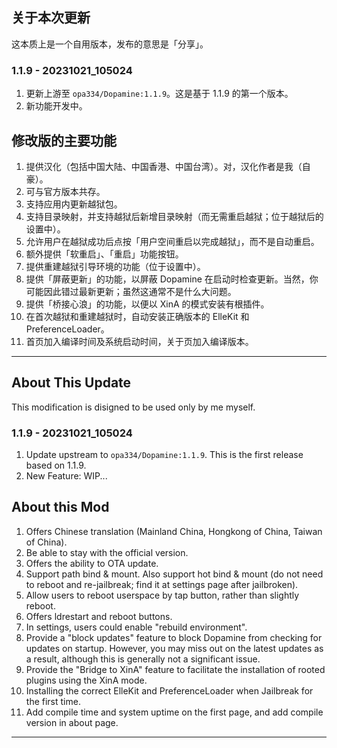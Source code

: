 ## 关于本次更新

这本质上是一个自用版本，发布的意思是「分享」。

### 1.1.9 - 20231021_105024

1. 更新上游至 `opa334/Dopamine:1.1.9`。这是基于 1.1.9 的第一个版本。
2. 新功能开发中。

## 修改版的主要功能

1. 提供汉化（包括中国大陆、中国香港、中国台湾）。对，汉化作者是我（自豪）。
2. 可与官方版本共存。
3. 支持应用内更新越狱包。
4. 支持目录映射，并支持越狱后新增目录映射（而无需重启越狱；位于越狱后的设置中）。
5. 允许用户在越狱成功后点按「用户空间重启以完成越狱」，而不是自动重启。
6. 额外提供「软重启」、「重启」功能按钮。
7. 提供重建越狱引导环境的功能（位于设置中）。
8. 提供「屏蔽更新」的功能，以屏蔽 Dopamine 在启动时检查更新。当然，你可能因此错过最新更新；虽然这通常不是什么大问题。
9. 提供「桥接心浪」的功能，以便以 XinA 的模式安装有根插件。
10. 在首次越狱和重建越狱时，自动安装正确版本的 ElleKit 和 PreferenceLoader。
11. 首页加入编译时间及系统启动时间，关于页加入编译版本。

------

## About This Update

This modification is disigned to be used only by me myself.

### 1.1.9 - 20231021_105024

1. Update upstream to `opa334/Dopamine:1.1.9`. This is the first release based on 1.1.9.
2. New Feature: WIP...

## About this Mod

1. Offers Chinese translation (Mainland China, Hongkong of China, Taiwan of China).
2. Be able to stay with the official version.
3. Offers the ability to OTA update.
4. Support path bind & mount. Also support hot bind & mount (do not need to reboot and re-jailbreak; find it at settings page after jailbroken).
5. Allow users to reboot userspace by tap button, rather than slightly reboot.
6. Offers ldrestart and reboot buttons.
7. In settings, users could enable "rebuild environment".
8. Provide a "block updates" feature to block Dopamine from checking for updates on startup. However, you may miss out on the latest updates as a result, although this is generally not a significant issue.
9. Provide the "Bridge to XinA" feature to facilitate the installation of rooted plugins using the XinA mode.
10. Installing the correct ElleKit and PreferenceLoader when Jailbreak for the first time.
11. Add compile time and system uptime on the first page, and add compile version in about page.

------
